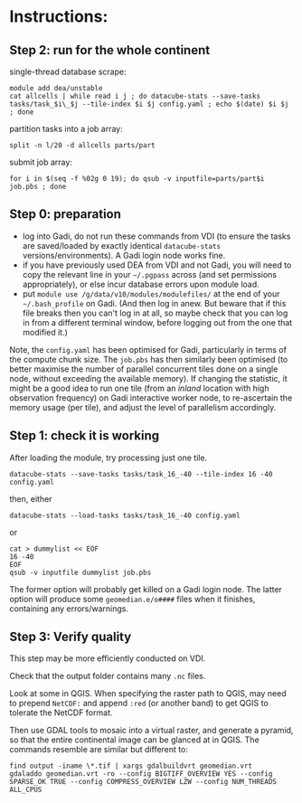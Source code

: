 Instructions:
=============

## Step 2: run for the whole continent

single-thread database scrape:

    module add dea/unstable
    cat allcells | while read i j ; do datacube-stats --save-tasks tasks/task_$i\_$j --tile-index $i $j config.yaml ; echo $(date) $i $j ; done 


partition tasks into a job array:

    split -n l/20 -d allcells parts/part


submit job array: 

    for i in $(seq -f %02g 0 19); do qsub -v inputfile=parts/part$i job.pbs ; done

## Step 0: preparation

 - log into Gadi, do not run these commands from VDI (to ensure the tasks are saved/loaded by exactly identical `datacube-stats` versions/environments). A Gadi login node works fine.
 - if you have previously used DEA from VDI and not Gadi, you will need to copy the relevant line in your `~/.pgpass` across (and set permissions appropriately), or else incur database errors upon module load.
 - put `module use /g/data/v10/modules/modulefiles/` at the end of your `~/.bash_profile` on Gadi. (And then log in anew. But beware that if this file breaks then you can't log in at all, so maybe check that you can log in from a different terminal window, before logging out from the one that modified it.)
 
Note, the `config.yaml` has been optimised for Gadi, particularly in terms of the compute chunk size. 
The `job.pbs` has then similarly been optimised (to better maximise the number of parallel concurrent tiles done on a single node, without exceeding the available memory). If changing the statistic, it might be a good idea to run one tile (from an *inland* location with high observation frequency) on Gadi interactive worker node, to re-ascertain the memory usage (per tile), and adjust the level of parallelism accordingly.

## Step 1: check it is working

After loading the module, try processing just one tile.

    datacube-stats --save-tasks tasks/task_16_-40 --tile-index 16 -40 config.yaml

then, either

    datacube-stats --load-tasks tasks/task_16_-40 config.yaml
    
or

    cat > dummylist << EOF
    16 -40
    EOF
    qsub -v inputfile dummylist job.pbs
    
The former option will probably get killed on a Gadi login node. 
The latter option will produce some `geomedian.e/o####` files when it finishes, containing any errors/warnings.

## Step 3: Verify quality 

This step may be more efficiently conducted on VDI.

Check that the output folder contains many `.nc` files.

Look at some in QGIS. When specifying the raster path to QGIS, may need to prepend `NetCDF:` and append `:red` (or another band) to get QGIS to tolerate the NetCDF format.

Then use GDAL tools to mosaic into a virtual raster, and generate a pyramid, so that the entire continental image can be glanced at in QGIS. The commands resemble are similar but different to:

    find output -iname \*.tif | xargs gdalbuildvrt geomedian.vrt
    gdaladdo geomedian.vrt -ro --config BIGTIFF_OVERVIEW YES --config SPARSE_OK TRUE --config COMPRESS_OVERVIEW LZW --config NUM_THREADS ALL_CPUS

